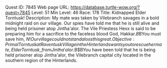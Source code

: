 Quest ID: 7845
Web page URL: https://database.turtle-wow.org/?quest=7845
Level: 51
Min Level: 46
Race: 178
Title: Kidnapped Elder Torntusk!
Description: My mate was taken by Vilebranch savages in a bold midnight raid on our village. Our spies have told me that he is still alive and being held prisoner atop Jintha'alor. The Vile Priestess Hexx is said to be preparing him for a sacrifice to the faceless blood God, Hakkar.$B$BYou must save him, $N! Our village could not stand a loss this great.
Objective: Primal Torntusk at Raventusk Village in the Hinterlands wants you to rescue her mate, Elder Torntusk, from Jintha'alor.$B$BYou have been told that he is being held prisoner atop Jintha'alor, the Vilebranch capital city located in the southern region of the Hinterlands.
